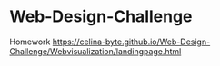 # Web-Design-Challenge
Homework
https://celina-byte.github.io/Web-Design-Challenge/Webvisualization/landingpage.html
